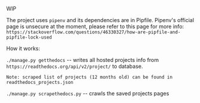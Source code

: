 WIP

The project uses `pipenv` and its dependencies are in Pipfile. Pipenv's official page is unsecure at the moment, please refer to this page for more info:
`https://stackoverflow.com/questions/46330327/how-are-pipfile-and-pipfile-lock-used`

How it works:

`./manage.py getthedocs` -- writes all hosted projects info from `https://readthedocs.org/api/v2/project/` to database.

`Note: scraped list of projects (12 months old) can be found in readthedocs_projects.json`


`./manage.py scrapethedocs.py` -- crawls the saved projects pages
